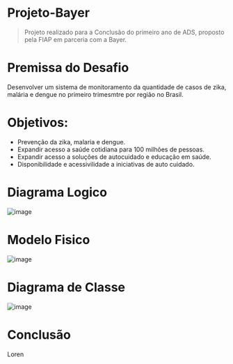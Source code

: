 # Projeto-Bayer
> Projeto realizado para a Conclusão do primeiro ano de ADS, proposto pela FIAP em parceria com a Bayer.

# Premissa do Desafio
Desenvolver um sistema de monitoramento da quantidade de casos de zika, malária e dengue no primeiro trimesmtre por região no Brasil.

# Objetivos:
* Prevenção da zika, malaria e dengue.
* Expandir acesso a saúde cotidiana para 100 milhões de pessoas.
* Expandir acesso a soluções de autocuidado e educação em saúde.
* Disponibilidade e acessivilidade a iniciativas de auto cuidado.

# Diagrama Logico

![image](https://github.com/MiguelVenditti/Projeto-Bayer/assets/91573098/d25699a9-9a43-4942-83fa-f190902e3e00)

# Modelo Fisico

![image](https://github.com/MiguelVenditti/Projeto-Bayer/assets/91573098/766029e1-1184-477e-b77f-47de68deca30)

# Diagrama de Classe

![image](https://github.com/MiguelVenditti/Projeto-Bayer/assets/91573098/ea3dd312-6d21-49f5-aada-96bcead5284c)

# Conclusão

Loren
